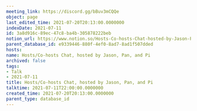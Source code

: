 ```yaml
---
meeting_link: https://discord.gg/bBuv3mCQQe
object: page
last_edited_time: 2021-07-20T20:13:00.0000000
indexDate: 2021-07-11
id: 3a8d916c-89ec-47c8-ba4b-305878222beb
notion_url: https://www.notion.so/Hosts-Co-hosts-Chat-hosted-by-Jason-Pan-and-Pi-3a8d916c89ec47c8ba4b305878222beb
parent_database_id: e9339446-880f-4ef0-8ad7-8ad1f507dded
hosts: 
name: Hosts/Co-hosts Chat, hosted by Jason, Pan, and Pi
archived: false
tags:
- Talk
- 2021-07-11
title: Hosts/Co-hosts Chat, hosted by Jason, Pan, and Pi
talktime: 2021-07-11T22:00:00.0000000
created_time: 2021-07-20T20:13:00.0000000
parent_type: database_id
---
```





